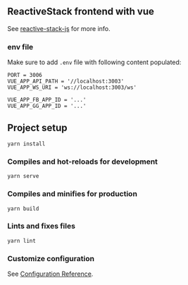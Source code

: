 ## ReactiveStack frontend with vue

See [reactive-stack-js](https://github.com/reactive-stack-js) for more info.

### env file

Make sure to add ```.env``` file with following content populated:
```properties
PORT = 3006
VUE_APP_API_PATH = '//localhost:3003'
VUE_APP_WS_URI = 'ws://localhost:3003/ws'

VUE_APP_FB_APP_ID = '...'
VUE_APP_GG_APP_ID = '...'
```

## Project setup
```shellsession
yarn install
```

### Compiles and hot-reloads for development
```shellsession
yarn serve
```

### Compiles and minifies for production
```shellsession
yarn build
```

### Lints and fixes files
```shellsession
yarn lint
```

### Customize configuration
See [Configuration Reference](https://cli.vuejs.org/config/).
